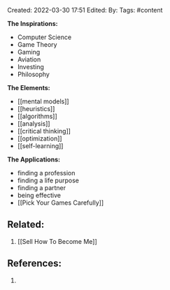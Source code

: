 Created: 2022-03-30 17:51
Edited: 
By: 
Tags: #content 

**The Inspirations:**
- Computer Science
- Game Theory
- Gaming
- Aviation
- Investing
- Philosophy

**The Elements:**
- [[mental models]]
- [[heuristics]]
- [[algorithms]]
- [[analysis]]
- [[critical thinking]]
- [[optimization]]
- [[self-learning]]

**The Applications:**
- finding a profession
- finding a life purpose
- finding a partner
- being effective
- [[Pick Your Games Carefully]]

## Related:
1. [[Sell How To Become Me]]

## References:
1. 